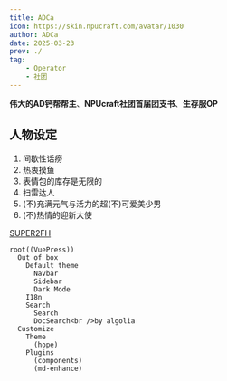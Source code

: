```yaml
---
title: ADCa
icon: https://skin.npucraft.com/avatar/1030
author: ADCa
date: 2025-03-23
prev: ./
tag:
    - Operator
    - 社团
---
```


**伟大的AD钙帮帮主**、**NPUcraft社团首届团支书**、**生存服OP**

## 人物设定

1. 间歇性话痨
2. 热衷摸鱼
3. 表情包的库存是无限的
4. 扫雷达人
5. (不)充满元气与活力的超(不)可爱美少男
6. (不)热情的迎新大使

[SUPER2FH](./SUPER2FH)

```mindmap
root((VuePress))
  Out of box
    Default theme
      Navbar
      Sidebar
      Dark Mode
    I18n
    Search
      Search
      DocSearch<br />by algolia
  Customize
    Theme
      (hope)
    Plugins
      (components)
      (md-enhance)
```